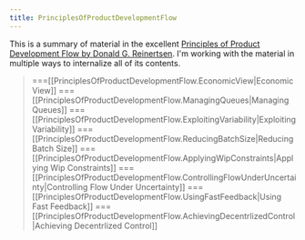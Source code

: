 ```yaml
---
title: PrinciplesOfProductDevelopmentFlow
---
```

This is a summary of material in the excellent [Principles of Product Development Flow by Donald G. Reinertsen](http://www.amazon.com/Principles-Product-Development-Flow-Generation-ebook/dp/B007TKU0O0/ref=sr_1_2?ie=UTF8&qid=1404767505&sr=8-2&keywords=principles+of+production+development+in+kindle). I'm working with the material in multiple ways to internalize all of its contents.

> ===[[PrinciplesOfProductDevelopmentFlow.EconomicView|Economic View]]
> ===[[PrinciplesOfProductDevelopmentFlow.ManagingQueues|Managing Queues]]
> ===[[PrinciplesOfProductDevelopmentFlow.ExploitingVariability|Exploiting Variability]]
> ===[[PrinciplesOfProductDevelopmentFlow.ReducingBatchSize|Reducing Batch Size]]
> ===[[PrinciplesOfProductDevelopmentFlow.ApplyingWipConstraints|Applying Wip Constraints]]
> ===[[PrinciplesOfProductDevelopmentFlow.ControllingFlowUnderUncertainty|Controlling Flow Under Uncertainty]]
> ===[[PrinciplesOfProductDevelopmentFlow.UsingFastFeedback|Using Fast Feedback]]
> ===[[PrinciplesOfProductDevelopmentFlow.AchievingDecentrlizedControl|Achieving Decentrlized Control]]
